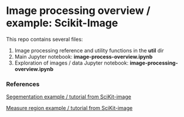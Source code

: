 # Image processing overview / example: Scikit-Image

This repo contains several files:


1. Image processing reference and utility functions in the **util** dir
2. Main Jupyter notebook: **image-process-overview.ipynb**
3. Exploration of images / data Jupyter notebook: **image-processing-overview.ipynb**

### References

[Segementation example / tutorial from SciKit-image](http://scikit-image.org/docs/dev/auto_examples/xx_applications/plot_coins_segmentation.html#sphx-glr-auto-examples-xx-applications-plot-coins-segmentation-py)

[Measure region example / tutorial from SciKit-image](http://scikit-image.org/docs/dev/auto_examples/segmentation/plot_regionprops.html#sphx-glr-auto-examples-segmentation-plot-regionprops-py)
